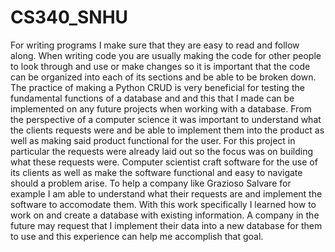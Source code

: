 # CS340_SNHU

For writing programs I make sure that they are easy to read and follow along. When writing code you are usually making the code for other people to look through and use or make changes so it is important that the code can be organized into each of its sections and be able to be broken down. The practice of making a Python CRUD is very beneficial for testing the fundamental functions of a database and and this that I made can be implemented on any future projects when working with a database. From the perspective of a computer science it was important to understand what the clients requests were and be able to implement them into the product as well as making said product functional for the user. For this project in particular the requests were already laid out so the focus was on building what these requests were. Computer scientist craft software for the use of its clients as well as make the software functional and easy to navigate should a problem arise. To help a company like Grazioso Salvare for example I am able to understand what their requests are and implement the software to accomodate them. With this work specifically I learned how to work on and create a database with existing information. A company in the future may request that I implement their data into a new database for them to use and this experience can help me accomplish that goal.

